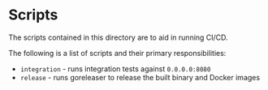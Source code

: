 # Scripts

The scripts contained in this directory are to aid in running CI/CD.

The following is a list of scripts and their primary responsibilities:

* `integration` - runs integration tests against `0.0.0.0:8080`
* `release` - runs goreleaser to release the built binary and Docker images
